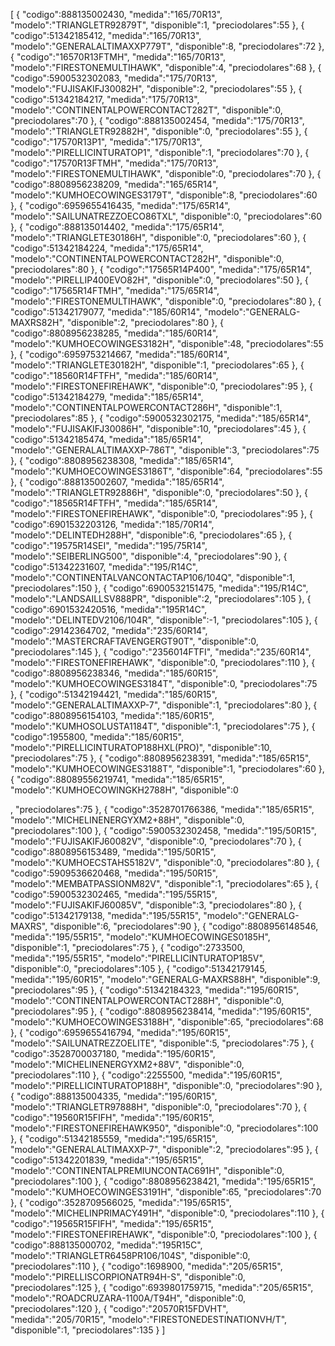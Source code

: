 [
   {
      "codigo":888135002430,
      "medida":"165/70R13",
      "modelo":"TRIANGLETR92879T",
      "disponible":1,
      "preciodolares":55
   },
   {
      "codigo":51342185412,
      "medida":"165/70R13",
      "modelo":"GENERALALTIMAXXP779T",
      "disponible":8,
      "preciodolares":72
   },
   {
      "codigo":"16570R13FTMH",
      "medida":"165/70R13",
      "modelo":"FIRESTONEMULTIHAWK",
      "disponible":4,
      "preciodolares":68
   },
   {
      "codigo":5900532302083,
      "medida":"175/70R13",
      "modelo":"FUJISAKIFJ30082H",
      "disponible":2,
      "preciodolares":55
   },
   {
      "codigo":51342184217,
      "medida":"175/70R13",
      "modelo":"CONTINENTALPOWERCONTACT282T",
      "disponible":0,
      "preciodolares":70
   },
   {
      "codigo":888135002454,
      "medida":"175/70R13",
      "modelo":"TRIANGLETR92882H",
      "disponible":0,
      "preciodolares":55
   },
   {
      "codigo":"17570R13P1",
      "medida":"175/70R13",
      "modelo":"PIRELLICINTURATOP1",
      "disponible":1,
      "preciodolares":70
   },
   {
      "codigo":"17570R13FTMH",
      "medida":"175/70R13",
      "modelo":"FIRESTONEMULTIHAWK",
      "disponible":0,
      "preciodolares":70
   },
   {
      "codigo":8808956238209,
      "medida":"165/65R14",
      "modelo":"KUMHOECOWINGES3179T",
      "disponible":8,
      "preciodolares":60
   },
   {
      "codigo":6959655416435,
      "medida":"175/65R14",
      "modelo":"SAILUNATREZZOECO86TXL",
      "disponible":0,
      "preciodolares":60
   },
   {
      "codigo":888135014402,
      "medida":"175/65R14",
      "modelo":"TRIANGLETE30186H",
      "disponible":0,
      "preciodolares":60
   },
   {
      "codigo":51342184224,
      "medida":"175/65R14",
      "modelo":"CONTINENTALPOWERCONTACT282H",
      "disponible":0,
      "preciodolares":80
   },
   {
      "codigo":"17565R14P400",
      "medida":"175/65R14",
      "modelo":"PIRELLIP400EVO82H",
      "disponible":0,
      "preciodolares":50
   },
   {
      "codigo":"17565R14FTMH",
      "medida":"175/65R14",
      "modelo":"FIRESTONEMULTIHAWK",
      "disponible":0,
      "preciodolares":80
   },
   {
      "codigo":51342179077,
      "medida":"185/60R14",
      "modelo":"GENERALG-MAXRS82H",
      "disponible":2,
      "preciodolares":80
   },
   {
      "codigo":8808956238285,
      "medida":"185/60R14",
      "modelo":"KUMHOECOWINGES3182H",
      "disponible":48,
      "preciodolares":55
   },
   {
      "codigo":6959753214667,
      "medida":"185/60R14",
      "modelo":"TRIANGLETE30182H",
      "disponible":1,
      "preciodolares":65
   },
   {
      "codigo":"18560R14FTFH",
      "medida":"185/60R14",
      "modelo":"FIRESTONEFIREHAWK",
      "disponible":0,
      "preciodolares":95
   },
   {
      "codigo":51342184279,
      "medida":"185/65R14",
      "modelo":"CONTINENTALPOWERCONTACT286H",
      "disponible":1,
      "preciodolares":85
   },
   {
      "codigo":5900532302175,
      "medida":"185/65R14",
      "modelo":"FUJISAKIFJ30086H",
      "disponible":10,
      "preciodolares":45
   },
   {
      "codigo":51342185474,
      "medida":"185/65R14",
      "modelo":"GENERALALTIMAXXP-786T",
      "disponible":3,
      "preciodolares":75
   },
   {
      "codigo":8808956238308,
      "medida":"185/65R14",
      "modelo":"KUMHOECOWINGES3186T",
      "disponible":64,
      "preciodolares":55
   },
   {
      "codigo":888135002607,
      "medida":"185/65R14",
      "modelo":"TRIANGLETR92886H",
      "disponible":0,
      "preciodolares":50
   },
   {
      "codigo":"18565R14FTFH",
      "medida":"185/65R14",
      "modelo":"FIRESTONEFIREHAWK",
      "disponible":0,
      "preciodolares":95
   },
   {
      "codigo":6901532203126,
      "medida":"185/70R14",
      "modelo":"DELINTEDH288H",
      "disponible":6,
      "preciodolares":65
   },
   {
      "codigo":"19575R14SEI",
      "medida":"195/75R14",
      "modelo":"SEIBERLING500",
      "disponible":4,
      "preciodolares":90
   },
   {
      "codigo":51342231607,
      "medida":"195/R14C",
      "modelo":"CONTINENTALVANCONTACTAP106/104Q",
      "disponible":1,
      "preciodolares":150
   },
   {
      "codigo":6900532151475,
      "medida":"195/R14C",
      "modelo":"LANDSAILLSV888PR",
      "disponible":2,
      "preciodolares":105
   },
   {
      "codigo":6901532420516,
      "medida":"195R14C",
      "modelo":"DELINTEDV2106/104R",
      "disponible":-1,
      "preciodolares":105
   },
   {
      "codigo":29142364702,
      "medida":"235/60R14",
      "modelo":"MASTERCRAFTAVENGERGT90T",
      "disponible":0,
      "preciodolares":145
   },
   {
      "codigo":"2356014FTFI",
      "medida":"235/60R14",
      "modelo":"FIRESTONEFIREHAWK",
      "disponible":0,
      "preciodolares":110
   },
   {
      "codigo":8808956238346,
      "medida":"185/60R15",
      "modelo":"KUMHOECOWINGES3184T",
      "disponible":0,
      "preciodolares":75
   },
   {
      "codigo":51342194421,
      "medida":"185/60R15",
      "modelo":"GENERALALTIMAXXP-7",
      "disponible":1,
      "preciodolares":80
   },
   {
      "codigo":8808956154103,
      "medida":"185/60R15",
      "modelo":"KUMHOSOLUSTA1184T",
      "disponible":1,
      "preciodolares":75
   },
   {
      "codigo":1955800,
      "medida":"185/60R15",
      "modelo":"PIRELLICINTURATOP188HXL(PRO)",
      "disponible":10,
      "preciodolares":75
   },
   {
      "codigo":8808956238391,
      "medida":"185/65R15",
      "modelo":"KUMHOECOWINGES3188T",
      "disponible":1,
      "preciodolares":60
   },
   {
      "codigo":88089556219741,
      "medida":"185/65R15",
      "modelo":"KUMHOECOWINGKH2788H",
      "disponible":0

,
      "preciodolares":75
   },
   {
      "codigo":3528701766386,
      "medida":"185/65R15",
      "modelo":"MICHELINENERGYXM2+88H",
      "disponible":0,
      "preciodolares":100
   },
   {
      "codigo":5900532302458,
      "medida":"195/50R15",
      "modelo":"FUJISAKIFJ60082V",
      "disponible":0,
      "preciodolares":70
   },
   {
      "codigo":8808956153489,
      "medida":"195/50R15",
      "modelo":"KUMHOECSTAHS5182V",
      "disponible":0,
      "preciodolares":80
   },
   {
      "codigo":5909536620468,
      "medida":"195/50R15",
      "modelo":"MEMBATPASSIONM82V",
      "disponible":1,
      "preciodolares":65
   },
   {
      "codigo":5900532302465,
      "medida":"195/55R15",
      "modelo":"FUJISAKIFJ60085V",
      "disponible":3,
      "preciodolares":80
   },
   {
      "codigo":51342179138,
      "medida":"195/55R15",
      "modelo":"GENERALG-MAXRS",
      "disponible":6,
      "preciodolares":90
   },
   {
      "codigo":8808956148546,
      "medida":"195/55R15",
      "modelo":"KUMHOECOWINGES0185H",
      "disponible":1,
      "preciodolares":75
   },
   {
      "codigo":2733500,
      "medida":"195/55R15",
      "modelo":"PIRELLICINTURATOP185V",
      "disponible":0,
      "preciodolares":105
   },
   {
      "codigo":51342179145,
      "medida":"195/60R15",
      "modelo":"GENERALG-MAXRS88H",
      "disponible":9,
      "preciodolares":95
   },
   {
      "codigo":51342184323,
      "medida":"195/60R15",
      "modelo":"CONTINENTALPOWERCONTACT288H",
      "disponible":0,
      "preciodolares":95
   },
   {
      "codigo":8808956238414,
      "medida":"195/60R15",
      "modelo":"KUMHOECOWINGES3188H",
      "disponible":65,
      "preciodolares":68
   },
   {
      "codigo":6959655416794,
      "medida":"195/60R15",
      "modelo":"SAILUNATREZZOELITE",
      "disponible":5,
      "preciodolares":75
   },
   {
      "codigo":3528700037180,
      "medida":"195/60R15",
      "modelo":"MICHELINENERGYXM2+88V",
      "disponible":0,
      "preciodolares":110
   },
   {
      "codigo":2255500,
      "medida":"195/60R15",
      "modelo":"PIRELLICINTURATOP188H",
      "disponible":0,
      "preciodolares":90
   },
   {
      "codigo":888135004335,
      "medida":"195/60R15",
      "modelo":"TRIANGLETR97888H",
      "disponible":0,
      "preciodolares":70
   },
   {
      "codigo":"19560R15FIFH",
      "medida":"195/60R15",
      "modelo":"FIRESTONEFIREHAWK950",
      "disponible":0,
      "preciodolares":100
   },
   {
      "codigo":51342185559,
      "medida":"195/65R15",
      "modelo":"GENERALALTIMAXXP-7",
      "disponible":2,
      "preciodolares":95
   },
   {
      "codigo":51342201839,
      "medida":"195/65R15",
      "modelo":"CONTINENTALPREMIUNCONTAC691H",
      "disponible":0,
      "preciodolares":100
   },
   {
      "codigo":8808956238421,
      "medida":"195/65R15",
      "modelo":"KUMHOECOWINGES3191H",
      "disponible":65,
      "preciodolares":70
   },
   {
      "codigo":3528709566025,
      "medida":"195/65R15",
      "modelo":"MICHELINPRIMACY491H",
      "disponible":0,
      "preciodolares":110
   },
   {
      "codigo":"19565R15FIFH",
      "medida":"195/65R15",
      "modelo":"FIRESTONEFIREHAWK",
      "disponible":0,
      "preciodolares":100
   },
   {
      "codigo":888135000702,
      "medida":"195R15C",
      "modelo":"TRIANGLETR6458PR106/104S",
      "disponible":0,
      "preciodolares":110
   },
   {
      "codigo":1698900,
      "medida":"205/65R15",
      "modelo":"PIRELLISCORPIONATR94H-S",
      "disponible":0,
      "preciodolares":125
   },
   {
      "codigo":6939801759715,
      "medida":"205/65R15",
      "modelo":"ROADCRUZARA-1100A/T94H",
      "disponible":0,
      "preciodolares":120
   },
   {
      "codigo":"20570R15FDVHT",
      "medida":"205/70R15",
      "modelo":"FIRESTONEDESTINATIONVH/T",
      "disponible":1,
      "preciodolares":135
   }
]
